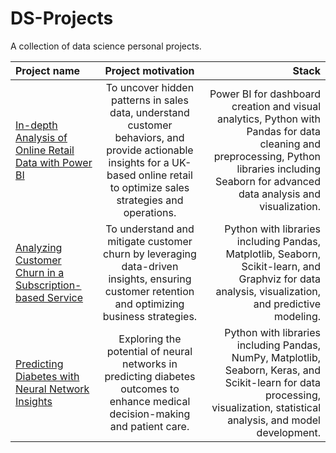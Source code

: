 # DS-Projects
A collection of data science personal projects.

| Project name | Project motivation | Stack |
| :---         |     :---:      |          ---: |
| [In-depth Analysis of Online Retail Data with Power BI](https://github.com/CarolinaPerdomo/DS-Projects/tree/main/Online_Retail_Sales_PowerBI)  | To uncover hidden patterns in sales data, understand customer behaviors, and provide actionable insights for a UK-based online retail to optimize sales strategies and operations.    | Power BI for dashboard creation and visual analytics, Python with Pandas for data cleaning and preprocessing, Python libraries including Seaborn for advanced data analysis and visualization.   |
| [Analyzing Customer Churn in a Subscription-based Service](https://github.com/CarolinaPerdomo/DS-Projects/tree/main/Customer_Shurn_Subscription)  | To understand and mitigate customer churn by leveraging data-driven insights, ensuring customer retention and optimizing business strategies.    | Python with libraries including Pandas, Matplotlib, Seaborn, Scikit-learn, and Graphviz for data analysis, visualization, and predictive modeling.   |
| [Predicting Diabetes with Neural Network Insights](https://github.com/CarolinaPerdomo/DS-Projects/tree/main/Diabetes_Neural_Networks)  | Exploring the potential of neural networks in predicting diabetes outcomes to enhance medical decision-making and patient care.    | Python with libraries including Pandas, NumPy, Matplotlib, Seaborn, Keras, and Scikit-learn for data processing, visualization, statistical analysis, and model development.   |
